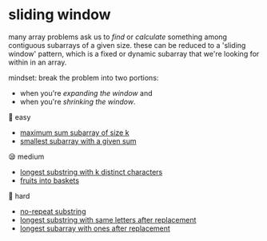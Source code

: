 # sliding window

many array problems ask us to _find_ or _calculate_ something among contiguous subarrays of a given size. these can be reduced to a 'sliding window' pattern, which is a fixed or dynamic subarray that we're looking for within in an array. 

mindset: 
break the problem into two portions:
- when you're _expanding the window_ and 
- when you're _shrinking the window_.

🥺 easy
- [maximum sum subarray of size k](max-sum-subarray-of-size-k.py)
- [smallest subarray with a given sum](smallest-subarray-with-given-sum.py)

😪 medium
- [longest substring with k distinct characters]()
- [fruits into baskets]()

🤯 hard
- [no-repeat substring]()
- [longest substring with same letters after replacement]()
- [longest subarray with ones after replacement]()